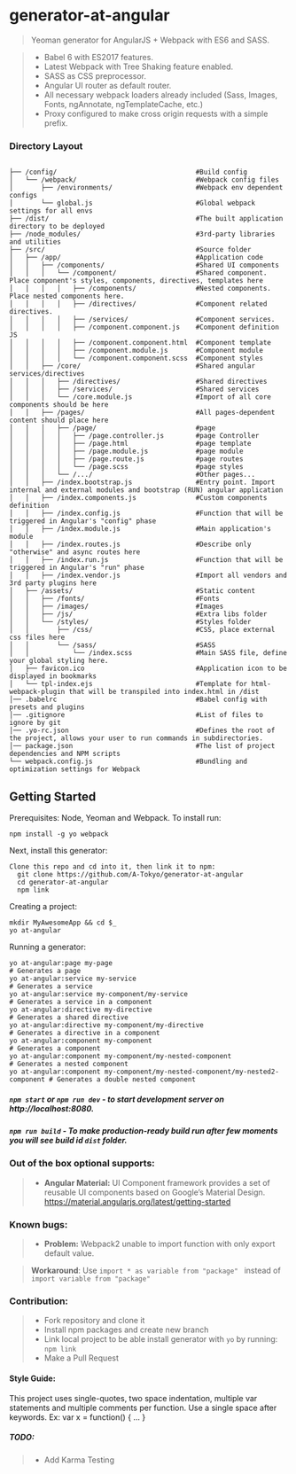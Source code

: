 # generator-at-angular

> Yeoman generator for AngularJS + Webpack with ES6 and SASS.

> * Babel 6 with ES2017 features.
> * Latest Webpack with Tree Shaking feature enabled.
> * SASS as CSS preprocessor.
> * Angular UI router as default router.
> * All necessary webpack loaders already included (Sass, Images, Fonts, ngAnnotate, ngTemplateCache, etc.)
> * Proxy configured to make cross origin requests with a simple prefix.


### Directory Layout

```shell

├── /config/                                   #Build config
│   └── /webpack/                              #Webpack config files
│       ├── /environments/                     #Webpack env dependent configs
│       └── global.js                          #Global webpack settings for all envs
├── /dist/                                     #The built application directory to be deployed
├── /node_modules/                             #3rd-party libraries and utilities
├── /src/                                      #Source folder
│   ├── /app/                                  #Application code
│   │   ├── /components/                       #Shared UI components
│   │   │   └── /component/                    #Shared component. Place component's styles, components, directives, templates here
│   │   │   │   ├── /components/               #Nested components. Place nested components here.
│   │   │   │   ├── /directives/               #Component related directives.
│   │   │   │   ├── /services/                 #Component services.
│   │   │   │   ├── /component.component.js    #Component definition JS                 
│   │   │   │   ├── /component.component.html  #Component template          
│   │   │   │   ├── /component.module.js       #Component module                 
│   │   │   │   └── /component.component.scss  #Component styles             
│   │   ├── /core/                             #Shared angular services/directives
│   │   │   ├── /directives/                   #Shared directives
│   │   │   ├── /services/                     #Shared services
│   │   │   └── /core.module.js                #Import of all core components should be here
│   │   ├── /pages/                            #All pages-dependent content should place here
│   │   │   ├── /page/                         #page
│   │   │   │   ├── /page.controller.js        #page Controller
│   │   │   │   ├── /page.html                 #page template
│   │   │   │   ├── /page.module.js            #page module
│   │   │   │   ├── /page.route.js             #page routes
│   │   │   │   └── /page.scss                 #page styles
│   │   │   └── /.../                          #Other pages...
│   │   ├── /index.bootstrap.js                #Entry point. Import internal and external modules and bootstrap (RUN) angular application
│   │   ├── /index.components.js               #Custom components definition
│   │   ├── /index.config.js                   #Function that will be triggered in Angular's "config" phase
│   │   ├── /index.module.js                   #Main application's module
│   │   ├── /index.routes.js                   #Describe only "otherwise" and async routes here
│   │   ├── /index.run.js                      #Function that will be triggered in Angular's "run" phase
│   │   ├── /index.vendor.js                   #Import all vendors and 3rd party plugins here
│   ├── /assets/                               #Static content
│   │   ├── /fonts/                            #Fonts
│   │   ├── /images/                           #Images
│   │   ├── /js/                               #Extra libs folder
│   │   └── /styles/                           #Styles folder
│   │       ├── /css/                          #CSS, place external css files here
│   │       └── /sass/                         #SASS
│   │           └── /index.scss                #Main SASS file, define your global styling here.
│   ├── favicon.ico                            #Application icon to be displayed in bookmarks
│   └── tpl-index.ejs                          #Template for html-webpack-plugin that will be transpiled into index.html in /dist
│── .babelrc                                   #Babel config with presets and plugins
│── .gitignore                                 #List of files to ignore by git
│── .yo-rc.json                                #Defines the root of the project, allows your user to run commands in subdirectories.
│── package.json                               #The list of project dependencies and NPM scripts
└── webpack.config.js                          #Bundling and optimization settings for Webpack
```


Getting Started
-------------

Prerequisites: Node, Yeoman and Webpack. To install run:

    npm install -g yo webpack

Next, install this generator:

    Clone this repo and cd into it, then link it to npm:
      git clone https://github.com/A-Tokyo/generator-at-angular
      cd generator-at-angular
      npm link


Creating a project:

    mkdir MyAwesomeApp && cd $_
    yo at-angular


Running a generator:

    yo at-angular:page my-page                                                    # Generates a page
    yo at-angular:service my-service                                              # Generates a service
    yo at-angular:service my-component/my-service                                 # Generates a service in a component
    yo at-angular:directive my-directive                                          # Generates a shared directive
    yo at-angular:directive my-component/my-directive                             # Generates a directive in a component
    yo at-angular:component my-component                                          # Generates a component
    yo at-angular:component my-component/my-nested-component                      # Generates a nested component
    yo at-angular:component my-component/my-nested-component/my-nested2-component # Generates a double nested component


##### `npm start` or `npm run dev` - to start development server on http://localhost:8080.
##### `npm run build` - To make production-ready build run  after few moments you will see build id `dist` folder.


### Out of the box optional supports:

  > * **Angular Material:**
       UI Component framework provides a set of reusable UI components based on Google’s Material Design. https://material.angularjs.org/latest/getting-started


### Known bugs:
  > * **Problem:** Webpack2 unable to import function with only export default value.

  >   **Workaround**: Use ```import * as variable from "package" ``` instead of ```import variable from "package" ```


### Contribution:

> * Fork repository and clone it
> * Install npm packages and create new branch
> * Link local project to be able install generator with `yo` by running:
> ``` npm link ```
> * Make a Pull Request

#### Style Guide:
  This project uses single-quotes, two space indentation, multiple var statements and multiple comments per function. Use a single space after keywords. Ex: var x = function() { ... }


##### TODO:
  > * Add Karma Testing
